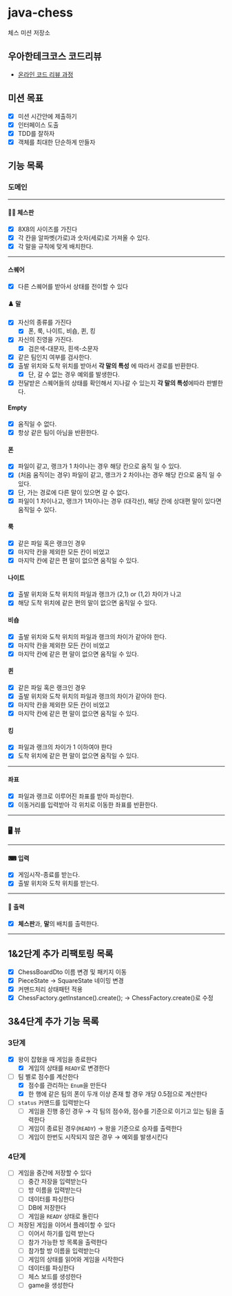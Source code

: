 # java-chess

체스 미션 저장소

## 우아한테크코스 코드리뷰

- [온라인 코드 리뷰 과정](https://github.com/woowacourse/woowacourse-docs/blob/master/maincourse/README.md)

## 미션 목표

- [x] 미션 시간안에 제출하기
- [x] 인터페이스 도출
- [x] TDD를 잘하자
- [x] 객체를 최대한 단순하게 만들자

## 기능 목록

### 도메인

---

#### 🏄‍♀️ 체스판

- [x] 8X8의 사이즈를 가진다
- [x] 각 칸을 알파벳(가로)과 숫자(세로)로 가져올 수 있다.
- [x] 각 말을 규칙에 맞게 배치한다.

---

#### 스퀘어

- [x] 다른 스퀘어를 받아서 상태를 전이할 수 있다

#### ♟️ 말

- [x] 자신의 종류를 가진다
    - [x] 폰, 룩, 나이트, 비숍, 퀸, 킹
- [x] 자신의 진영을 가진다.
    - [x] 검은색-대문자, 흰색-소문자
- [x] 같은 팀인지 여부를 검사한다.
- [x] 출발 위치와 도착 위치를 받아서 **각 말의 특성** 에 따라서 경로를 반환한다.
    - [x] 단, 갈 수 없는 경우 예외를 발생한다.
- [x] 전달받은 스퀘어들의 상태를 확인해서 지나갈 수 있는지 **각 말의 특성**에따라 판별한다.

#### Empty

- [x] 움직일 수 없다.
- [x] 항상 같은 팀이 아님을 반환한다.

#### ️폰

- [x] 파일이 같고, 랭크가 1 차이나는 경우 해당 칸으로 움직 일 수 있다.
- [x] (처음 움직이는 경우) 파일이 같고, 랭크가 2 차이나는 경우 해당 칸으로 움직 일 수 있다.
- [x] 단, 가는 경로에 다른 말이 있으면 갈 수 없다.
- [x] 파일이 1 차이나고, 랭크가 1차이나는 경우 (대각선), 해당 칸에 상대편 말이 있다면 움직일 수 있다.

#### 룩

- [x] 같은 파일 혹은 랭크인 경우
- [x] 마지막 칸을 제외한 모든 칸이 비었고
- [x] 마지막 칸에 같은 편 말이 없으면 움직일 수 있다.

#### 나이트

- [x] 출발 위치와 도착 위치의 파일과 랭크가 (2,1) or (1,2) 차이가 나고
- [x] 해당 도착 위치에 같은 편의 말이 없으면 움직일 수 있다.

#### 비숍

- [x] 출발 위치와 도착 위치의 파일과 랭크의 차이가 같아야 한다.
- [x] 마지막 칸을 제외한 모든 칸이 비었고
- [x] 마지막 칸에 같은 편 말이 없으면 움직일 수 있다.

#### 퀸

- [x] 같은 파일 혹은 랭크인 경우
- [x] 출발 위치와 도착 위치의 파일과 랭크의 차이가 같아야 한다.
- [x] 마지막 칸을 제외한 모든 칸이 비었고
- [x] 마지막 칸에 같은 편 말이 없으면 움직일 수 있다.

#### 킹

- [x] 파일과 랭크의 차이가 1 이하여야 한다
- [x] 도착 위치에 같은 편 말이 없으면 움직일 수 있다.

---

#### 좌표

- [x] 파일과 랭크로 이루어진 좌표를 받아 파싱한다.
- [x] 이동거리를 입력받아 각 위치로 이동한 좌표를 반환한다.

---

### 🖥 뷰

---

#### ⌨ 입력

- [x] 게임시작-종료를 받는다.
- [x] 출발 위치와 도착 위치를 받는다.

---

#### 👀️ 출력

- [x] **체스판**과, **말**의 배치를 출력한다.

---

## 1&2단계 추가 리팩토링 목록

- [x]  ChessBoardDto 이름 변경 및 패키지 이동
- [x]  PieceState → SquareState 네이밍 변경
- [x]  커맨드처리 상태패턴 적용
- [x]  ChessFactory.getInstance().create(); → ChessFactory.create()로 수정

## 3&4단계 추가 기능 목록

### 3단계
 
- [x]  왕이 잡혔을 때 게임을 종료한다
    - [x]  게임의 상태를 `READY`로 변경한다
- [ ]  팀 별로 점수를 계산한다
    - [x]  점수를 관리하는 `Enum`을 만든다
    - [x]  한 행에 같은 팀의 폰이 두개 이상 존재 할 경우 개당 0.5점으로 계산한다
- [ ]  `status` 커맨드를 입력받는다
    - [ ]  게임을 진행 중인 경우
      → 각 팀의 점수와, 점수를 기준으로 이기고 있는 팀을 출력한다
    - [ ]  게임이 종료된 경우(`READY`)
      → 왕을 기준으로 승자를 출력한다
    - [ ]  게임이 한번도 시작되지 않은 경우 → 예외를 발생시킨다

### 4단계

- [ ]  게임을 중간에 저장할 수 있다
    - [ ]  중간 저장을 입력받는다
    - [ ]  방 이름을 입력받는다
    - [ ]  데이터를 파싱한다
    - [ ]  DB에 저장한다
    - [ ]  게임을 `READY` 상태로 돌린다
- [ ]  저장된 게임을 이어서 플레이할 수 있다
    - [ ]  이어서 하기를 입력 받는다
    - [ ]  참가 가능한 방 목록을 출력한다
    - [ ]  참가할 방 이름을 입력받는다
    - [ ]  게임의 상태를 읽어와 게임을 시작한다
    - [ ]  데이터를 파싱한다
    - [ ]  체스 보드를 생성한다
    - [ ]  game을 생성한다
